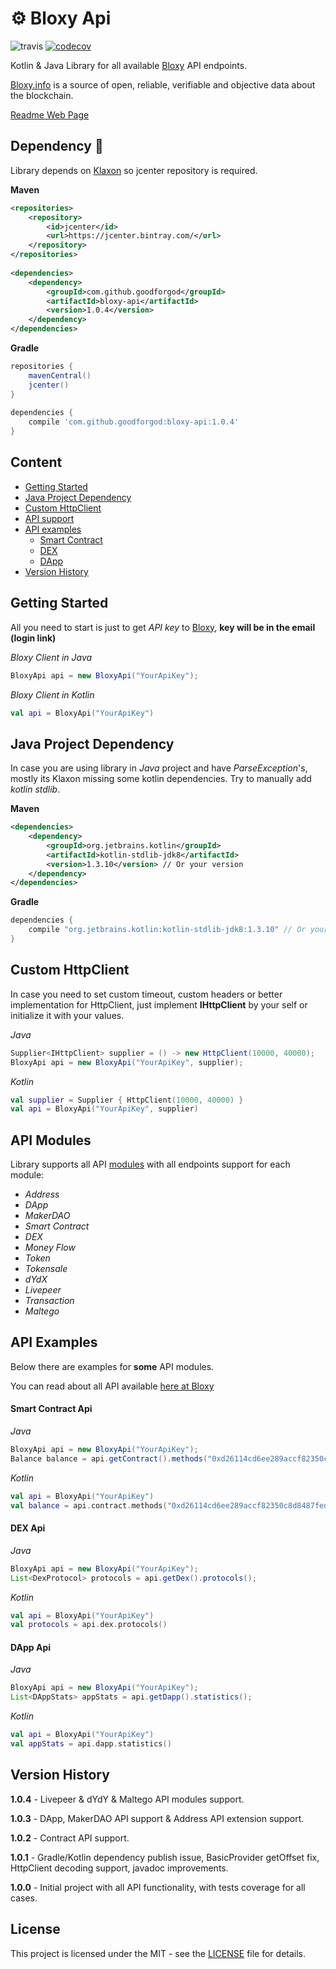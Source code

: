 # ⚙️ Bloxy Api

![travis](https://travis-ci.org/GoodforGod/bloxy-api.svg?branch=master)
[![codecov](https://codecov.io/gh/GoodforGod/bloxy-api/branch/master/graph/badge.svg)](https://codecov.io/gh/GoodforGod/bloxy-api)

Kotlin & Java Library for all available [Bloxy](https://bloxy.info) API endpoints.

[Bloxy.info]((https://bloxy.info)) is a source of open, reliable, verifiable and objective data about the blockchain. 

[Readme Web Page](https://goodforgod.github.io/bloxy-api/)

## Dependency :rocket:

Library depends on [Klaxon](https://github.com/cbeust/klaxon) so jcenter repository is required.

**Maven**
```xml
<repositories>
    <repository>
        <id>jcenter</id>
        <url>https://jcenter.bintray.com/</url>
    </repository>
</repositories>
 
<dependencies>
    <dependency>
        <groupId>com.github.goodforgod</groupId>
        <artifactId>bloxy-api</artifactId>
        <version>1.0.4</version>
    </dependency>
</dependencies>
```

**Gradle**
```groovy
repositories {
    mavenCentral()
    jcenter()
}
 
dependencies {
    compile 'com.github.goodforgod:bloxy-api:1.0.4'
}
```

## Content
- [Getting Started](#getting-started)
- [Java Project Dependency](#java-project-dependency)
- [Custom HttpClient](#custom-httpclient)
- [API support](#api-modules)
- [API examples](#api-examples)
    - [Smart Contract](#smart-contract-api)
    - [DEX](#dex-api)
    - [DApp](#dapp-api)
- [Version History](#version-history)

## Getting Started

All you need to start is just to get *API key* to [Bloxy](https://bloxy.info/login/new), **key will be in the email (login link)**

*Bloxy Client in Java*
```java
BloxyApi api = new BloxyApi("YourApiKey");
```

*Bloxy Client in Kotlin*
```kotlin
val api = BloxyApi("YourApiKey")
```

## Java Project Dependency

In case you are using library in *Java* project and have *ParseException*'s, mostly its Klaxon missing some kotlin dependencies.
Try to manually add *kotlin stdlib*.

**Maven**
```xml
<dependencies>
    <dependency>
        <groupId>org.jetbrains.kotlin</groupId>
        <artifactId>kotlin-stdlib-jdk8</artifactId>
        <version>1.3.10</version> // Or your version
    </dependency>
</dependencies>
```

**Gradle**
```groovy
dependencies {
    compile "org.jetbrains.kotlin:kotlin-stdlib-jdk8:1.3.10" // Or your version
}
```

## Custom HttpClient

In case you need to set custom timeout, custom headers or better implementation for HttpClient, 
just implement **IHttpClient** by your self or initialize it with your values.

*Java*
```java
Supplier<IHttpClient> supplier = () -> new HttpClient(10000, 40000);
BloxyApi api = new BloxyApi("YourApiKey", supplier);
```

*Kotlin*
```kotlin
val supplier = Supplier { HttpClient(10000, 40000) }
val api = BloxyApi("YourApiKey", supplier)
```

## API Modules

Library supports all API [modules](https://bloxy.info/api_methods) with all endpoints support for each module:
* *Address*
* *DApp*
* *MakerDAO*
* *Smart Contract*
* *DEX*
* *Money Flow*
* *Token*
* *Tokensale*
* *dYdX*
* *Livepeer*
* *Transaction*
* *Maltego*

## API Examples

Below there are examples for **some** API modules.

You can read about all API available [here at Bloxy](https://bloxy.info/api_methods)

#### Smart Contract Api

*Java*
```java
BloxyApi api = new BloxyApi("YourApiKey");
Balance balance = api.getContract().methods("0xd26114cd6ee289accf82350c8d8487fedb8a0c07");
```

*Kotlin*
```kotlin
val api = BloxyApi("YourApiKey")
val balance = api.contract.methods("0xd26114cd6ee289accf82350c8d8487fedb8a0c07")
```

#### DEX Api

*Java*
```java
BloxyApi api = new BloxyApi("YourApiKey");
List<DexProtocol> protocols = api.getDex().protocols();
```

*Kotlin*
```kotlin
val api = BloxyApi("YourApiKey")
val protocols = api.dex.protocols()
```

#### DApp Api

*Java*
```java
BloxyApi api = new BloxyApi("YourApiKey");
List<DAppStats> appStats = api.getDapp().statistics();
```

*Kotlin*
```kotlin
val api = BloxyApi("YourApiKey")
val appStats = api.dapp.statistics()
```

## Version History

**1.0.4** - Livepeer & dYdY & Maltego API modules support.

**1.0.3** - DApp, MakerDAO API support & Address API extension support.

**1.0.2** - Contract API support.

**1.0.1** - Gradle/Kotlin dependency publish issue, BasicProvider getOffset fix, HttpClient decoding support, javadoc improvements.

**1.0.0** - Initial project with all API functionality, with tests coverage for all cases.

## License

This project is licensed under the MIT - see the [LICENSE](LICENSE) file for details.
